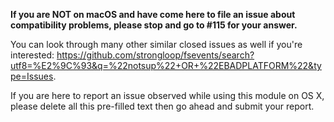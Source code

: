 **If you are NOT on macOS and have come here to file an issue about compatibility problems, 
please stop and go to #115 for your answer.**

You can look through many other similar closed issues as well if you're interested:
https://github.com/strongloop/fsevents/search?utf8=%E2%9C%93&q=%22notsup%22+OR+%22EBADPLATFORM%22&type=Issues.

If you are here to report an issue observed while using this module on OS X, please delete
all this pre-filled text then go ahead and submit your report.
